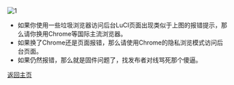 ![1](https://user-images.githubusercontent.com/73426989/153742900-a085dd96-9c39-495c-b08b-e50c7da7fc6f.png)         

* 如果你使用一些垃圾浏览器访问后台LuCI页面出现类似于上图的报错提示，那么请你换用Chrome等国际主流浏览器。           
* 如果换了Chrome还是页面报错，那么请使用Chrome的隐私浏览模式访问后台页面。            
* 如果仍然报错，那么就是固件问题了，找发布者对线骂死那个傻逼。      

[返回主页](https://boduoyejieyi666.github.io/whonolikeboduoyejieyi/)             

